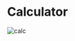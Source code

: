 # Calculator

![calc](https://user-images.githubusercontent.com/50201165/224696490-1c3957ee-3c3b-4d7e-94f2-d931638004b2.png)
